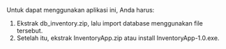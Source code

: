 Untuk dapat menggunakan aplikasi ini, Anda harus:
1. Ekstrak db_inventory.zip, lalu import database menggunakan file tersebut.
2. Setelah itu, ekstrak InventoryApp.zip atau install InventoryApp-1.0.exe.
